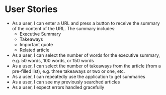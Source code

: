 # User Stories

- As a user, I can enter a URL and press a button to receive the summary of the content of the URL. The summary includes:
  - Executive Summary
  - Takeaways
  - Important quote
  - Related article
- As a user, I can select the number of words for the executive summary, e.g. 50 words, 100 words, or 150 words
- As a user, I can select the number of takeaways from the article (from a pre-filled list), e.g. three takeaways or two or one, etc.
- As a user, I can repeatedly use the application to get summaries
- As a user, I can see my previously searched articles
- As a user, I expect errors handled gracefully 
